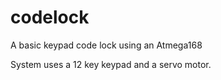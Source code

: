 codelock
========

A basic keypad code lock using an Atmega168


System uses a 12 key keypad and a servo motor. 

